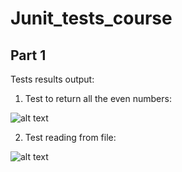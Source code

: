 # Junit_tests_course

## Part 1

Tests results output:

1. Test to return all the even numbers:

![alt text]()

2. Test reading from file:

![alt text]()